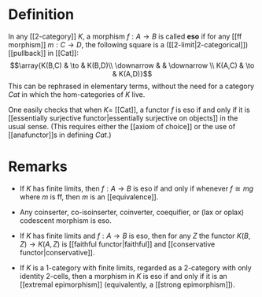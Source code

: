 # Definition #

In any [[2-category]] $K$, a morphism $f:A\to B$ is called **eso** if for any [[ff morphism]] $m:C\to D$, the following square is a ([[2-limit|2-categorical]]) [[pullback]] in [[Cat]]:
$$\array{K(B,C) & \to & K(B,D)\\
\downarrow & & \downarrow \\
K(A,C) & \to & K(A,D)}$$
This can be rephrased in elementary terms, without the need for a category $Cat$ in which the hom-categories of $K$ live.

One easily checks that when $K=$ [[Cat]], a functor $f$ is eso if and only if it is [[essentially surjective functor|essentially surjective on objects]] in the usual sense.  (This requires either the [[axiom of choice]] or the use of [[anafunctor]]s in defining $Cat$.)

# Remarks #

* If $K$ has finite limits, then $f:A\to B$ is eso if and only if whenever $f\cong m g$ where $m$ is ff, then $m$ is an [[equivalence]].

* Any coinserter, co-isoinserter, coinverter, coequifier, or (lax or oplax) codescent morphism is eso.

* If $K$ has finite limits and $f:A\to B$ is eso, then for any $Z$ the functor $K(B,Z)\to K(A,Z)$ is [[faithful functor|faithful]] and [[conservative functor|conservative]].

* If $K$ is a 1-category with finite limits, regarded as a 2-category with only identity 2-cells, then a morphism in $K$ is eso if and only if it is an [[extremal epimorphism]] (equivalently, a [[strong epimorphism]]).

